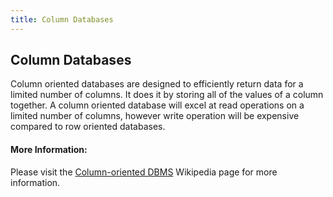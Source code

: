 ```yaml
---
title: Column Databases
---
```

## Column Databases

Column oriented databases are designed to efficiently return data for a limited number of columns. It does it by storing all of the values of a column together. A column oriented database will excel at read operations on a limited number of columns, however write operation will be expensive compared to row oriented databases.

<!-- The article goes here, in GitHub-flavored Markdown. Feel free to add YouTube videos, images, and CodePen/JSBin embeds  -->

#### More Information:
<!-- Please add any articles you think might be helpful to read before writing the article -->
Please visit the <a href="https://en.wikipedia.org/wiki/Column-oriented_DBMS">Column-oriented DBMS</a> Wikipedia page for more information.

